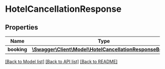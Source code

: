 # HotelCancellationResponse

## Properties
Name | Type | Description | Notes
------------ | ------------- | ------------- | -------------
**booking** | [**\Swagger\Client\Model\HotelCancellationResponseBooking**](HotelCancellationResponseBooking.md) |  | [optional] 

[[Back to Model list]](../../README.md#documentation-for-models) [[Back to API list]](../../README.md#documentation-for-api-endpoints) [[Back to README]](../../README.md)

